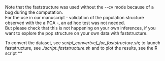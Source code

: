 Note that the faststructure was used without the --cv mode because of a bug during the computation. <br>
For the use in our manuscript - validation of the population structure observed with the a PCA -, an ad hoc test was not needed. <br>
But please check that this is not happening on your own inferences, if you want to explore the pop structure on your own data with faststructure.

To convert the dataset, see *script_convertvcf_for_faststructure.sh*; to launch faststructure, see *./script_faststructure.sh* and to plot the results, see the R script **
